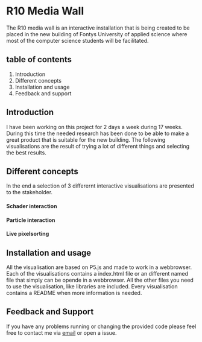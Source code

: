 # R10 Media Wall

The R10 media wall is an interactive installation that is being created to be placed in the 
new building of Fontys University of applied science where most of the computer science students will be facilitated. 

## table of contents
1. Introduction
2. Different concepts
3. Installation and usage
4. Feedback and support

## Introduction
I have been working on this project for 2 days a week during 17 weeks. During this time the needed research has been done 
to be able to make a great product that is suitable for the new building. The following visualisations are the result of 
trying a lot of different things and selecting the best results. 

## Different concepts
In the end a selection of 3 differernt interactive visualisations are presented to the stakeholder. 
#### Schader interaction
#### Particle interaction
#### Live pixelsorting

## Installation and usage
All the visualisation are based on P5.js and made to work in a webbrowser. Each of the visualisations contains a index.html file
or an different named file that simply can be opende in a webbrowser. All the other files you need to use the visualisation, like
libraries are included. Every visualisation contains a README when more information is needed.

## Feedback and Support
If you have any problems running or changing the provided code please feel free to contact me via 
[email](mailto:nielsmanders@gmail.com?subject=[Github]%Feedback%20R10MediaWall) or open a issue. 
